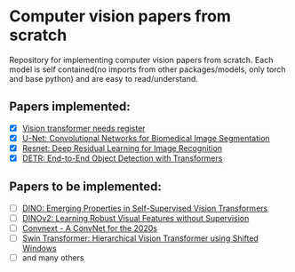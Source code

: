 # Computer vision papers from scratch

Repository for implementing computer vision papers from scratch. Each model is self contained(no imports from other packages/models, only torch and base python) and are easy to read/understand.

## Papers implemented:

- [x] [Vision transformer needs register](https://arxiv.org/pdf/2309.16588)
- [x] [U-Net: Convolutional Networks for Biomedical Image Segmentation](https://arxiv.org/pdf/1505.04597)
- [x] [Resnet: Deep Residual Learning for Image Recognition](https://arxiv.org/pdf/1512.03385)
- [x] [DETR: End-to-End Object Detection with Transformers](https://arxiv.org/pdf/2005.12872)

## Papers to be implemented:

- [ ] [DINO: Emerging Properties in Self-Supervised Vision Transformers](https://arxiv.org/pdf/2104.14294)
- [ ] [DINOv2: Learning Robust Visual Features without Supervision](https://arxiv.org/pdf/2304.07193)
- [ ] [Convnext - A ConvNet for the 2020s](https://arxiv.org/pdf/2201.03545)
- [ ] [Swin Transformer: Hierarchical Vision Transformer using Shifted Windows](https://arxiv.org/pdf/2103.14030)
- [ ] and many others
